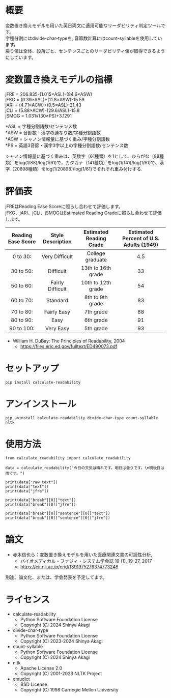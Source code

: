 # 概要

変数置き換えモデルを用いた英日両文に適用可能なリーダビリティ判定ツールです。  
字種分割にはdivide-char-typeを, 音節数計算にはcount-syllableを使用しています。  
戻り値は全体、段落ごと、センテンスごとのリーダビリティ値が取得できるようにしています。  


# 変数置き換えモデルの指標

jFRE = 206.835-(1.015×ASL)-(84.6×ASW)  
jFKG = (0.39×ASL)+(11.8×ASW)-15.59  
jARI = (4.71×ACW)+(0.5×ASL)-21.43  
jCLI = (5.88×ACW)-(29.6/ASL)-15.8  
jSMOG = 1.031√(30×PS)+3.1291  

*ASL = 字種分割語数/センテンス数  
*ASW = 音節数・漢字の連なり数/字種分割語数  
*ACW = シャノン情報量に基づく重み/字種分割語数  
*PS = 英語3音節・漢字3字以上の字種分割語数/センテンス数  
  
シャノン情報量に基づく重みは、英数字（61種類）を1として、ひらがな（88種類）をlog(1/88)/log(1/61)で，カタカナ（141種類）をlog(1/141)/log(1/61)で、漢字（20898種類）をlog(1/20898)/log(1/61)でそれぞれ重み付けする.  
 
# 評価表
jFREはReading Ease Scoreに照らし合わせて評価します。  
jFKG、jARI、jCLI、jSMOGはEstimated Reading Gradeに照らし合わせて評価します。  
  
| Reading Ease Score | Style Description | Estimated Reading Grade | Estimated Percent of U.S. Adults (1949) |
| :---: | :---: | :---: | :---: |
| 0 to 30: | Very Difficult | College graduate | 4.5 |
| 30 to 50: | Difficult | 13th to 16th grade | 33 |
| 50 to 60: | Fairly Difficult | 10th to 12th grade | 54 |
| 60 to 70: | Standard | 8th to 9th grade | 83 |
| 70 to 80: | Fairly Easy | 7th grade | 88 |
| 80 to 90: | Easy | 6th grade | 91 |
| 90 to 100: | Very Easy | 5th grade | 93 |

- William H. DuBay: The Principles of Readability, 2004
  - https://files.eric.ed.gov/fulltext/ED490073.pdf
  
# セットアップ
```
pip install calculate-readability
```

# アンインストール
```
pip uninstall calculate-readability divide-char-type count-syllable nltk
```

# 使用方法
```
from calculate_readability import calculate_readability

data = calculate_readability("今日の天気は晴れです。明日は曇りです。\n明後日は雨です。")

print(data["raw_text"])
print(data["text"])
print(data["jfre"])

print(data["break"][0]["text"])
print(data["break"][0]["jfre"])

print(data["break"][0]["sentence"][0]["text"])
print(data["break"][0]["sentence"][0]["jfre"])
```

 
# 論文

- 赤木信也ら：変数置き換えモデルを用いた医療関連文書の可読性分析,  
  - バイオメディカル・ファジィ・システム学会誌 19 (1), 19-27, 2017  
  - https://cir.nii.ac.jp/crid/1391975276374773248  

別途、論文化、または、学会発表を予定してます。  


# ライセンス
- calculate-readability
	- Python Software Foundation License
	- Copyright (C) 2024 Shinya Akagi
- divide-char-type
	- Python Software Foundation License
	- Copyright (C) 2023-2024 Shinya Akagi
- count-syllable
	- Python Software Foundation License
	- Copyright (C) 2024 Shinya Akagi
- nltk
	- Apache License 2.0
	- Copyright (C) 2001-2023 NLTK Project
- cmudict
	- BSD License
	- Copyright (C) 1998 Carnegie Mellon University
  
